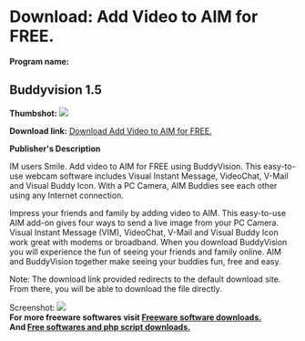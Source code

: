 # Download: Add Video to AIM for FREE.

**Program name:**

## Buddyvision 1.5

  
**Thumbshot:** ![](http://www.freewarefiles.com/screenshot/buddyvision.jpg)   
  
**Download link:** [Download Add Video to AIM for FREE.](http://freesoftwares.boysofts.com/Buddyvision_program_3926.html)  
  


**Publisher's Description**  
  


IM users Smile. Add video to AIM for FREE using BuddyVision. This easy-to-use webcam software includes Visual Instant Message, VideoChat, V-Mail and Visual Buddy Icon. With a PC Camera, AIM Buddies see each other using any Internet connection. 

Impress your friends and family by adding video to AIM. This easy-to-use AIM add-on gives four ways to send a live image from your PC Camera. Visual Instant Message (VIM), VideoChat, V-Mail and Visual Buddy Icon work great with modems or broadband. When you download BuddyVision you will experience the fun of seeing your friends and family online. AIM and BuddyVision together make seeing your buddies fun, free and easy.

Note: The download link provided redirects to the default download site. From there, you will be able to download the file directly.

  
  
Screenshot: ![](http://www.freewarefiles.com/screenshot/buddyvision.jpg)   
**For more freeware softwares visit [Freeware software downloads.](http://freesoftwares.boysofts.com/)**   
**And [Free softwares and php script downloads.](http://www.boysofts.com/)**
